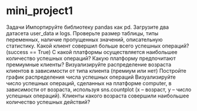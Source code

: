 # mini_project1
Задачи
Импортируйте библиотеку pandas как pd. Загрузите два датасета user_data и logs. Проверьте размер таблицы, типы переменных, наличие пропущенных значений, описательную статистику.
Какой клиент совершил больше всего успешных операций? (success == True)
С какой платформы осуществляется наибольшее количество успешных операций?
Какую платформу предпочитают премиумные клиенты?
Визуализируйте распределение возраста клиентов в зависимости от типа клиента (премиум или нет)
Постройте график распределения числа успешных операций
Визуализируйте число успешных операций, сделанных на платформе computer, в зависимости от возраста, используя sns.countplot (x – возраст, y – число успешных операций). Клиенты какого возраста совершили наибольшее количество успешных действий?
